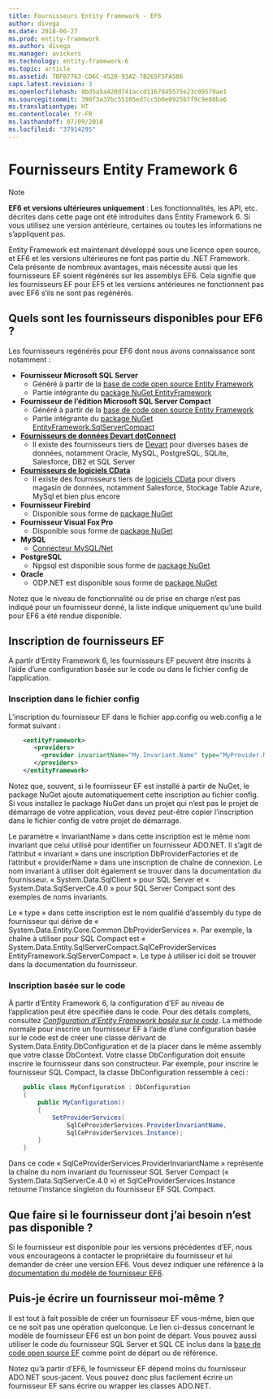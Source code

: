 ```yaml
---
title: Fournisseurs Entity Framework - EF6
author: divega
ms.date: 2018-06-27
ms.prod: entity-framework
ms.author: divega
ms.manager: avickers
ms.technology: entity-framework-6
ms.topic: article
ms.assetid: 7BFB7763-CD6C-4520-93A2-7B265F5FA586
caps.latest.revision: 3
ms.openlocfilehash: 8bd5a5a420d741accd1167845575e23c09579ae1
ms.sourcegitcommit: 390f3a37bc55105ed7cc5b0e0925b7f9c9e80ba6
ms.translationtype: HT
ms.contentlocale: fr-FR
ms.lasthandoff: 07/09/2018
ms.locfileid: "37914295"
---
```

# <a name="entity-framework-6-providers"></a>Fournisseurs Entity Framework 6
> [!NOTE]
> **EF6 et versions ultérieures uniquement** : Les fonctionnalités, les API, etc. décrites dans cette page ont été introduites dans Entity Framework 6. Si vous utilisez une version antérieure, certaines ou toutes les informations ne s’appliquent pas.

Entity Framework est maintenant développé sous une licence open source, et EF6 et les versions ultérieures ne font pas partie du .NET Framework. Cela présente de nombreux avantages, mais nécessite aussi que les fournisseurs EF soient régénérés sur les assemblys EF6. Cela signifie que les fournisseurs EF pour EF5 et les versions antérieures ne fonctionnent pas avec EF6 s’ils ne sont pas regénérés.

## <a name="which-providers-are-available-for-ef6"></a>Quels sont les fournisseurs disponibles pour EF6 ?

Les fournisseurs regénérés pour EF6 dont nous avons connaissance sont notamment :

*   **Fournisseur Microsoft SQL Server**
    *   Généré à partir de la [base de code open source Entity Framework](http://github.com/aspnet/EntityFramework6)
    *   Partie intégrante du [package NuGet EntityFramework](http://nuget.org/packages/EntityFramework)
*   **Fournisseur de l’édition Microsoft SQL Server Compact**
    *   Généré à partir de la [base de code open source Entity Framework](http://github.com/aspnet/EntityFramework6)
    *   Partie intégrante du [package NuGet EntityFramework.SqlServerCompact](http://nuget.org/packages/EntityFramework.SqlServerCompact)
*   [**Fournisseurs de données Devart dotConnect** ](http://www.devart.com/dotconnect/)
    *   Il existe des fournisseurs tiers de [Devart](http://www.devart.com/) pour diverses bases de données, notamment Oracle, MySQL, PostgreSQL, SQLite, Salesforce, DB2 et SQL Server
*   [**Fournisseurs de logiciels CData**](http://www.cdata.com/ado/)
    *   Il existe des fournisseurs tiers de [logiciels CData](http://www.cdata.com/ado/) pour divers magasin de données, notamment Salesforce, Stockage Table Azure, MySql et bien plus encore
*   **Fournisseur Firebird**
    *   Disponible sous forme de [package NuGet](http://www.nuget.org/packages/FirebirdSql.Data.FirebirdClient/)
*   **Fournisseur Visual Fox Pro**
    *   Disponible sous forme de [package NuGet](https://www.nuget.org/packages/VFPEntityFrameworkProvider2/)
*   **MySQL**
    *   [Connecteur MySQL/Net](http://dev.mysql.com/downloads/connector/net/)
*   **PostgreSQL**
    *   Npgsql est disponible sous forme de [package NuGet](http://www.nuget.org/packages/Npgsql.EF6/)
*   **Oracle**
    *   ODP.NET est disponible sous forme de [package NuGet](https://www.nuget.org/packages/Oracle.ManagedDataAccess.EntityFramework/)

Notez que le niveau de fonctionnalité ou de prise en charge n’est pas indiqué pour un fournisseur donné, la liste indique uniquement qu’une build pour EF6 a été rendue disponible.

## <a name="registering-ef-providers"></a>Inscription de fournisseurs EF

À partir d’Entity Framework 6, les fournisseurs EF peuvent être inscrits à l’aide d’une configuration basée sur le code ou dans le fichier config de l’application.

### <a name="config-file-registration"></a>Inscription dans le fichier config

L’inscription du fournisseur EF dans le fichier app.config ou web.config a le format suivant :


``` xml
    <entityFramework>
       <providers>
         <provider invariantName="My.Invariant.Name" type="MyProvider.MyProviderServices, MyAssembly" />
       </providers>
    </entityFramework>
```

Notez que, souvent, si le fournisseur EF est installé à partir de NuGet, le package NuGet ajoute automatiquement cette inscription au fichier config. Si vous installez le package NuGet dans un projet qui n’est pas le projet de démarrage de votre application, vous devez peut-être copier l’inscription dans le fichier config de votre projet de démarrage.

Le paramètre « InvariantName » dans cette inscription est le même nom invariant que celui utilisé pour identifier un fournisseur ADO.NET. Il s’agit de l’attribut « invariant » dans une inscription DbProviderFactories et de l’attribut « providerName » dans une inscription de chaîne de connexion. Le nom invariant à utiliser doit également se trouver dans la documentation du fournisseur. « System.Data.SqlClient » pour SQL Server et « System.Data.SqlServerCe.4.0 » pour SQL Server Compact sont des exemples de noms invariants.

Le « type » dans cette inscription est le nom qualifié d’assembly du type de fournisseur qui dérive de « System.Data.Entity.Core.Common.DbProviderServices ». Par exemple, la chaîne à utiliser pour SQL Compact est « System.Data.Entity.SqlServerCompact.SqlCeProviderServices EntityFramework.SqlServerCompact ». Le type à utiliser ici doit se trouver dans la documentation du fournisseur.

### <a name="code-based-registration"></a>Inscription basée sur le code

À partir d’Entity Framework 6, la configuration d’EF au niveau de l’application peut être spécifiée dans le code. Pour des détails complets, consultez _[Configuration d’Entity Framework basée sur le code](https://msdn.microsoft.com/en-us/data/jj680699)_. La méthode normale pour inscrire un fournisseur EF à l’aide d’une configuration basée sur le code est de créer une classe dérivant de System.Data.Entity.DbConfiguration et de la placer dans le même assembly que votre classe DbContext. Votre classe DbConfiguration doit ensuite inscrire le fournisseur dans son constructeur. Par exemple, pour inscrire le fournisseur SQL Compact, la classe DbConfiguration ressemble à ceci :

``` csharp
    public class MyConfiguration : DbConfiguration
    {
        public MyConfiguration()
        {
            SetProviderServices(
                SqlCeProviderServices.ProviderInvariantName,
                SqlCeProviderServices.Instance);
        }
    }
```

Dans ce code « SqlCeProviderServices.ProviderInvariantName » représente la chaîne du nom invariant du fournisseur SQL Server Compact (« System.Data.SqlServerCe.4.0 ») et SqlCeProviderServices.Instance retourne l’instance singleton du fournisseur EF SQL Compact.

## <a name="what-if-the-provider-i-need-isnt-available"></a>Que faire si le fournisseur dont j’ai besoin n’est pas disponible ?

Si le fournisseur est disponible pour les versions précédentes d’EF, nous vous encourageons à contacter le propriétaire du fournisseur et lui demander de créer une version EF6. Vous devez indiquer une référence à la [documentation du modèle de fournisseur EF6](~/ef6/fundamentals/providers/provider-model.md).

## <a name="can-i-write-a-provider-myself"></a>Puis-je écrire un fournisseur moi-même ?

Il est tout à fait possible de créer un fournisseur EF vous-même, bien que ce ne soit pas une opération quelconque. Le lien ci-dessus concernant le modèle de fournisseur EF6 est un bon point de départ. Vous pouvez aussi utiliser le code du fournisseur SQL Server et SQL CE inclus dans la [base de code open source EF](https://github.com/aspnet/EntityFramework6) comme point de départ ou de référence.

Notez qu’à partir d’EF6, le fournisseur EF dépend moins du fournisseur ADO.NET sous-jacent. Vous pouvez donc plus facilement écrire un fournisseur EF sans écrire ou wrapper les classes ADO.NET.
